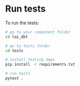 # Run tests

To run the tests:

```bash
# go to your component folder
cd lai_dbt

# go to tests folder
cd tests

# install testing deps
pip install -r requirements.txt

# run tests
pytest .
```
